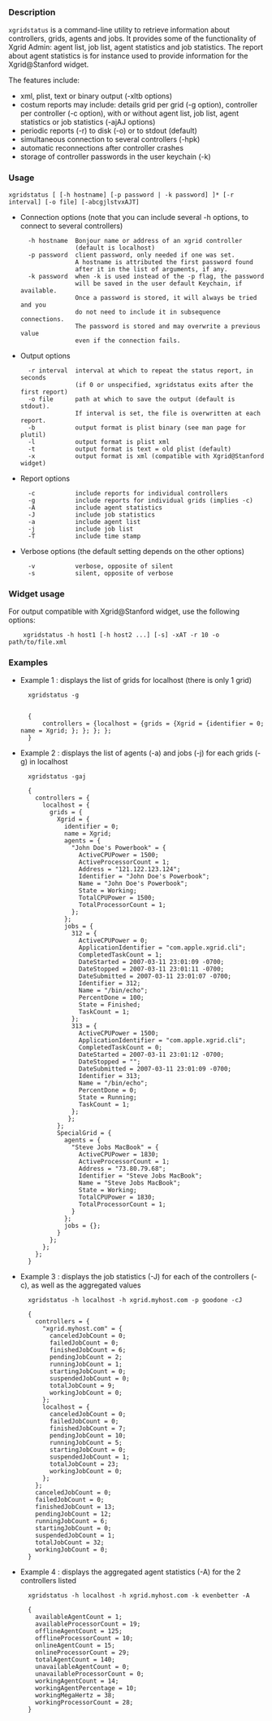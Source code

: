 ### Description

<code>xgridstatus</code> is a command-line utility to retrieve information about controllers, grids, agents and jobs. It provides some of the functionality of Xgrid Admin: agent list, job list, agent statistics and job statistics. The report about agent statistics is for instance used to provide information for the Xgrid@Stanford widget.

The features include:

* xml, plist, text or binary output (-xltb options)
* costum reports may include: details grid per grid (-g option), controller per controller (-c option), with or without agent list, job list, agent statistics or job statistics (-ajAJ options)
* periodic reports (-r) to disk (-o) or to stdout (default)
* simultaneous connection to several controllers (-hpk)
* automatic reconnections after controller crashes
* storage of controller passwords in the user keychain (-k)

### Usage

	xgridstatus [ [-h hostname] [-p password | -k password] ]* [-r interval] [-o file] [-abcgjlstvxAJT]

* Connection options (note that you can include several -h options, to connect to several controllers)

	    -h hostname  Bonjour name or address of an xgrid controller
	                 (default is localhost)
	    -p password  client password, only needed if one was set.
	                 A hostname is attributed the first password found
	                 after it in the list of arguments, if any.
	    -k password  when -k is used instead of the -p flag, the password
	                 will be saved in the user default Keychain, if available.
	                 Once a password is stored, it will always be tried and you
	                 do not need to include it in subsequence connections.
	                 The password is stored and may overwrite a previous value
	                 even if the connection fails.

* Output options

	    -r interval  interval at which to repeat the status report, in seconds
	                 (if 0 or unspecified, xgridstatus exits after the first report)
	    -o file      path at which to save the output (default is stdout).
	                 If interval is set, the file is overwritten at each report.
	    -b           output format is plist binary (see man page for plutil)
	    -l           output format is plist xml
	    -t           output format is text = old plist (default)
	    -x           output format is xml (compatible with Xgrid@Stanford widget)

* Report options

	    -c           include reports for individual controllers
	    -g           include reports for individual grids (implies -c)
	    -A           include agent statistics
	    -J           include job statistics
	    -a           include agent list
	    -j           include job list
	    -T           include time stamp

* Verbose options (the default setting depends on the other options)

	    -v           verbose, opposite of silent
	    -s           silent, opposite of verbose

### Widget usage

For output compatible with Xgrid@Stanford widget, use the following options:

	    xgridstatus -h host1 [-h host2 ...] [-s] -xAT -r 10 -o path/to/file.xml


### Examples


* Example 1 : displays the list of grids for localhost (there is only 1 grid)

		xgridstatus -g
	

		{
		    controllers = {localhost = {grids = {Xgrid = {identifier = 0; name = Xgrid; }; }; }; }; 
		}


* Example 2 : displays the list of agents (-a) and jobs (-j) for each grids (-g) in localhost

		xgridstatus -gaj
	
		{
		  controllers = {
		    localhost = {
		      grids = {
		        Xgrid = {
		          identifier = 0; 
		          name = Xgrid; 
		          agents = {
		            "John Doe's Powerbook" = {
		              ActiveCPUPower = 1500; 
		              ActiveProcessorCount = 1; 
		              Address = "121.122.123.124"; 
		              Identifier = "John Doe's Powerbook"; 
		              Name = "John Doe's Powerbook"; 
		              State = Working; 
		              TotalCPUPower = 1500; 
		              TotalProcessorCount = 1; 
		            }; 
		          }; 
		          jobs = {
		            312 = {
		              ActiveCPUPower = 0; 
		              ApplicationIdentifier = "com.apple.xgrid.cli"; 
		              CompletedTaskCount = 1; 
		              DateStarted = 2007-03-11 23:01:09 -0700; 
		              DateStopped = 2007-03-11 23:01:11 -0700; 
		              DateSubmitted = 2007-03-11 23:01:07 -0700; 
		              Identifier = 312; 
		              Name = "/bin/echo"; 
		              PercentDone = 100; 
		              State = Finished; 
		              TaskCount = 1; 
		            }; 
		            313 = {
		              ActiveCPUPower = 1500; 
		              ApplicationIdentifier = "com.apple.xgrid.cli"; 
		              CompletedTaskCount = 0; 
		              DateStarted = 2007-03-11 23:01:12 -0700; 
		              DateStopped = ""; 
		              DateSubmitted = 2007-03-11 23:01:09 -0700; 
		              Identifier = 313; 
		              Name = "/bin/echo"; 
		              PercentDone = 0; 
		              State = Running; 
		              TaskCount = 1; 
		            }; 
		           };
		        }; 
		        SpecialGrid = {
		          agents = {
		            "Steve Jobs MacBook" = {
		              ActiveCPUPower = 1830; 
		              ActiveProcessorCount = 1; 
		              Address = "73.80.79.68"; 
		              Identifier = "Steve Jobs MacBook"; 
		              Name = "Steve Jobs MacBook"; 
		              State = Working; 
		              TotalCPUPower = 1830; 
		              TotalProcessorCount = 1; 
		            }
		          }; 
		          jobs = {}; 
		        }
		      }; 
		    }; 
		  }; 
		}


* Example 3 : displays the job statistics (-J) for each of the controllers (-c), as well as the aggregated values

		xgridstatus -h localhost -h xgrid.myhost.com -p goodone -cJ
	
		{
		  controllers = {
		    "xgrid.myhost.com" = {
		      canceledJobCount = 0; 
		      failedJobCount = 0; 
		      finishedJobCount = 6; 
		      pendingJobCount = 2; 
		      runningJobCount = 1; 
		      startingJobCount = 0; 
		      suspendedJobCount = 0; 
		      totalJobCount = 9; 
		      workingJobCount = 0; 
		    }; 
		    localhost = {
		      canceledJobCount = 0; 
		      failedJobCount = 0; 
		      finishedJobCount = 7; 
		      pendingJobCount = 10; 
		      runningJobCount = 5; 
		      startingJobCount = 0; 
		      suspendedJobCount = 1; 
		      totalJobCount = 23; 
		      workingJobCount = 0; 
		    }; 
		  }; 
		  canceledJobCount = 0; 
		  failedJobCount = 0; 
		  finishedJobCount = 13; 
		  pendingJobCount = 12; 
		  runningJobCount = 6; 
		  startingJobCount = 0; 
		  suspendedJobCount = 1; 
		  totalJobCount = 32; 
		  workingJobCount = 0; 
		}


* Example 4 : displays the aggregated agent statistics (-A) for the 2 controllers listed

		xgridstatus -h localhost -h xgrid.myhost.com -k evenbetter -A
	
		{
		  availableAgentCount = 1; 
		  availableProcessorCount = 19; 
		  offlineAgentCount = 125; 
		  offlineProcessorCount = 10; 
		  onlineAgentCount = 15; 
		  onlineProcessorCount = 29; 
		  totalAgentCount = 140; 
		  unavailableAgentCount = 0; 
		  unavailableProcessorCount = 0; 
		  workingAgentCount = 14; 
		  workingAgentPercentage = 10; 
		  workingMegaHertz = 38; 
		  workingProcessorCount = 28; 
		}
